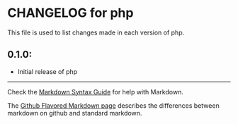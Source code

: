 # CHANGELOG for php

This file is used to list changes made in each version of php.

## 0.1.0:

* Initial release of php

- - - 
Check the [Markdown Syntax Guide](http://daringfireball.net/projects/markdown/syntax) for help with Markdown.

The [Github Flavored Markdown page](http://github.github.com/github-flavored-markdown/) describes the differences between markdown on github and standard markdown.
